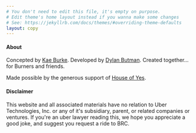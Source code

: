 ```yaml
---
# You don't need to edit this file, it's empty on purpose.
# Edit theme's home layout instead if you wanna make some changes
# See: https://jekyllrb.com/docs/themes/#overriding-theme-defaults
layout: copy
---
```


#### About

Concepted by [Kae Burke](http://houseofyes.org/).
Developed by [Dylan Butman](https://github.com/pleasetrythisathome/burn-uber).
Created together... for Burners and friends.

Made possible by the generous support of [House of Yes](http://houseofyes.org/).

#### Disclaimer

This website and all associated materials have no relation to Uber Technologies, Inc. or any of it's subsidiary, parent, or related companies or ventures. If you're an uber lawyer reading this, we hope you appreciate a good joke, and suggest you request a ride to BRC. 
